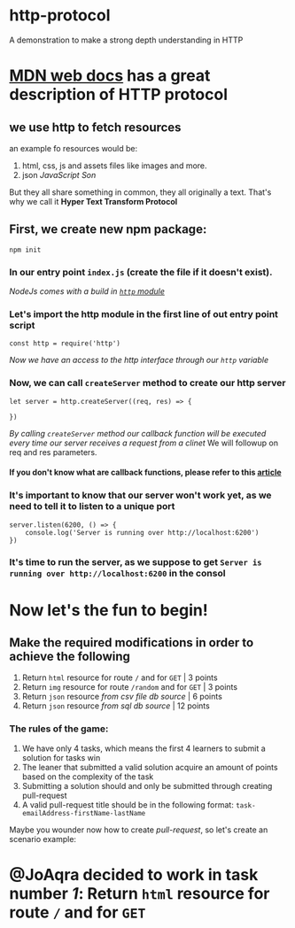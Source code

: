 # http-protocol
A demonstration to make a strong depth understanding in HTTP

# [MDN web docs](https://developer.mozilla.org/en-US/docs/Web/HTTP/Overview#:~:text=HTTP%20is%20a,scripts%2C%20and%20more.) has a great description of HTTP protocol

## we use http to fetch resources 

an example fo resources would be:
1. html, css, js and assets files like images and more.
2. json *JavaScript Son* 

But they all share something in common, they all originally a text. That's why we call it **Hyper Text Transform Protocol**

## First, we create new npm package:
```
npm init
```
### In our entry point `index.js` (create the file if it doesn't exist).

*NodeJs comes with a build in [`http` module]('https://nodejs.org/api/http.html#:~:text=The%20HTTP%20interfaces%20in%20Node.js%20are%20designed%20to%20support%20many%20features%20of%20the%20protocol%20which%20have%20been%20traditionally%20difficult%20to%20use.%20In%20particular%2C%20large%2C%20possibly%20chunk%2Dencoded%2C%20messages.%20The%20interface%20is%20careful%20to%20never%20buffer%20entire%20requests%20or%20responses%2C%20so%20the%20user%20is%20able%20to%20stream%20data.')*

### Let's import the http module in the first line of out entry point script
```
const http = require('http')
```

*Now we have an access to the http interface through our `http` variable*

### Now, we can call `createServer` method to create our http server
```
let server = http.createServer((req, res) => {
    
})
```

*By calling `createServer` method our callback function will be executed every time our server receives a request from a clinet*
We will followup on req and res parameters.

#### If you don't know what are callback functions, please refer to this [article](https://www.freecodecamp.org/news/javascript-callback-functions-what-are-callbacks-in-js-and-how-to-use-them/)

### It's important to know that our server won't work yet, as we need to tell it to listen to a unique port
```
server.listen(6200, () => {
    console.log('Server is running over http://localhost:6200')
})
```

### It's time to run the server, as we suppose to get `Server is running over http://localhost:6200` in the consol


# Now let's the fun to begin!

## Make the required modifications in order to achieve the following
1. Return `html` resource for route `/` and for `GET` | 3 points 
2. Return `img` resource for route `/random` and for `GET` | 3 points
3. Return `json` resource *from csv file db source* | 6 points 
4. Return `json` resource *from sql db source* | 12 points

### The rules of the game:
1. We have only 4 tasks, which means the first 4 learners to submit a solution for tasks win
2. The leaner that submitted a valid solution acquire an amount of points based on the complexity of the task
3. Submitting a solution should and only be submitted through creating pull-request
4. A valid pull-request title should be in the following format: `task-emailAddress-firstName-lastName`

Maybe you wounder now how to create *pull-request*, so let's create an scenario example:

# @JoAqra decided to work in task number *1*: **Return `html` resource for route `/` and for `GET`**


